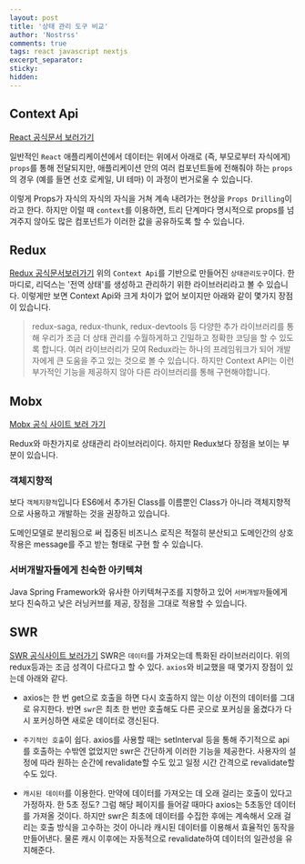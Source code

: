 ```yaml
---
layout: post
title: '상태 관리 도구 비교'
author: 'Nostrss'
comments: true
tags: react javascript nextjs
excerpt_separator:
sticky:
hidden:
---
```


## Context Api

[React 공식문서 보러가기](https://ko.reactjs.org/docs/context.html)

일반적인 `React` 애플리케이션에서 데이터는 위에서 아래로 (즉, 부모로부터 자식에게) `props`를 통해 전달되지만, 애플리케이션 안의 여러 컴포넌트들에 전해줘야 하는 `props`의 경우 (예를 들면 선호 로케일, UI 테마) 이 과정이 번거로울 수 있습니다. 

이렇게 Props가 자식의 자식의 자식을 거쳐 계속 내려가는 현상을 `Props Drilling`이라고 한다.
하지만 이럴 때 `context`를 이용하면, 트리 단계마다 명시적으로 props를 넘겨주지 않아도 많은 컴포넌트가 이러한 값을 공유하도록 할 수 있습니다.

## Redux 
[Redux 공식문서보러가기](https://ko.redux.js.org/introduction/getting-started/)
위의 `Context Api`를 기반으로 만들어진 `상태관리도구`이다. 한 마디로, 리덕스는 '전역 상태'를 생성하고 관리하기 위한 라이브러리라고 볼 수 있습니다. 이렇게만 보면 Context Api와 크게 차이가 없어 보이지만 아래와 같이 몇가지 장점이 있습니다.

>redux-saga, redux-thunk, redux-devtools 등 다양한 추가 라이브러리를 통해 우리가 조금 더 상태 관리를 수월하게하고 긴밀하고 정확한 코딩을 할 수 있도록 합니다. 여러 라이브러리가 모여 Redux라는 하나의 프레임워크가 되어 개발자에게 큰 도움을 주고 있는 것으로 볼 수 있습니다. 하지만 Context API는 이런 부가적인 기능을 제공하지 않아 다른 라이브러리를 통해 구현해야합니다.

## Mobx
[Mobx 공식 사이트 보러 가기](https://mobx.js.org/README.html)

Redux와 마찬가지로 상태관리 라이브러리이다. 하지만 Redux보다 장점을 보이는 부분이 있습니다.

### 객체지향적
보다 `객체지향적`입니다 ES6에서 추가된 Class를 이름뿐인 Class가 아니라 객체지향적으로 사용하고 개발하는 것을 권장하고 있습니다.

도메인모델로 분리됨으로 써 집중된 비즈니스 로직은 적절히 분산되고 도메인간의 상호작용은 message를 주고 받는 형태로 구현 할 수 있습니다.

### 서버개발자들에게 친숙한 아키텍쳐
Java Spring Framework와 유사한 아키텍쳐구조를 지향하고 있어 `서버개발자`들에게 보다 친숙하고 낮은 러닝커브를 제공, 장점을 그대로 적용할 수 있습니다. 

## SWR
[SWR 공식사이트 보러가기](https://swr.vercel.app/ko)
SWR은 `데이터`를 가져오는데 특화된 라이브러리이다. 위의 redux등과는 조금 성격이 다르다고 할 수 있다. `axios`와 비교했을 때 몇가지 장점이 있는데 아래와 같다.

- axios는 한 번 get으로 호출을 하면 다시 호출하지 않는 이상 이전의 데이터를 그대로 유지한다.
반면 `swr`은 최초 한 번만 호출해도 다른 곳으로 포커싱을 옮겼다가 다시 포커싱하면 새로운 데이터로 갱신된다.

- `주기적인 호출`이 쉽다.
axios를 사용할 때는 setInterval 등을 통해 주기적으로 api를 호출하는 수밖엔 없었지만 swr은 간단하게 이러한 기능을 제공한다. 사용자의 설정에 따라 원하는 순간에 revalidate할 수도 있고 일정 시간 간격으로 revalidate할 수도 있다.

- `캐시된 데이터`를 이용한다.
만약에 데이터를 가져오는 데 오래 걸리는 호출이 있다고 가정하자. 한 5초 정도? 그럼 해당 페이지를 들어갈 때마다 axios는 5초동안 데이터를 가져올 것이다.
 하지만 swr은 최초에 데이터를 수집한 후에는 계속해서 오래 걸리는 호출 방식을 고수하는 것이 아니라 캐시된 데이터를 이용해서 효율적인 동작을 만들어낸다.
물론 캐시 이후에는 자동적으로 revalidate하여 데이터의 일관성을 유지해준다.











